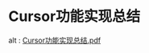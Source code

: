 # Cursor功能实现总结


<object data="https://cdn.mazhen.tech/images/202207011702216.pdf" type="application/pdf" width="800" height="600">
  alt : <a href="https://cdn.mazhen.tech/images/202207011702216.pdf">Cursor功能实现总结.pdf</a>
</object>

